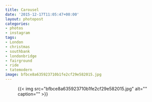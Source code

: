 ```yaml
---
title: Carousel
date: '2015-12-17T11:05:47+00:00'
layout: photopost
categories:
- photos
- instagram
tags:
- London
- christmas
- southbank
- londonbridge
- fairground
- ride
- tatemodern
image: bfbce8a635923710b1fe2cf29e582015.jpg
---
```


<figure class="photo photo--square">
  {{< img src="bfbce8a635923710b1fe2cf29e582015.jpg" alt="" caption="" >}}

</figure>




